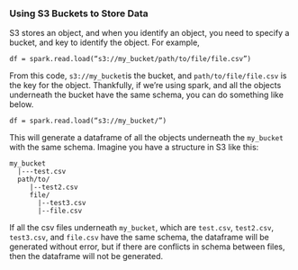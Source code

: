 ### Using S3 Buckets to Store Data

S3 stores an object, and when you identify an object, you need to specify a bucket, and key to identify the object.
For example,

```
df = spark.read.load(“s3://my_bucket/path/to/file/file.csv”)
```

From this code, `s3://my_bucket`is the bucket, and `path/to/file/file.csv` is the key for the object. Thankfully, if we’re using spark, and all the objects underneath the bucket have the same schema, you can do something like below.

```
df = spark.read.load(“s3://my_bucket/”)
```

This will generate a dataframe of all the objects underneath the `my_bucket` with the same schema.
Imagine you have a structure in S3 like this:

```
my_bucket
  |---test.csv
  path/to/
     |--test2.csv
     file/
       |--test3.csv
       |--file.csv
```

If all the csv files underneath `my_bucket`, which are `test.csv`, `test2.csv`, `test3.csv`, and `file.csv` have the same schema, the dataframe will be generated without error, but if there are conflicts in schema between files, then the dataframe will not be generated.